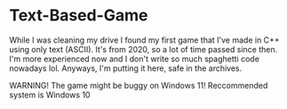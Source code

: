 # Text-Based-Game
While I was cleaning my drive I found my first game that I've made in C++ using only text (ASCII). It's from 2020, so a lot of time passed since then. 
I'm more experienced now and I don't write so much spaghetti code nowadays lol. Anyways, I'm putting it here, safe in the archives. 


WARNING! The game might be buggy on Windows 11! Reccommended system is Windows 10
